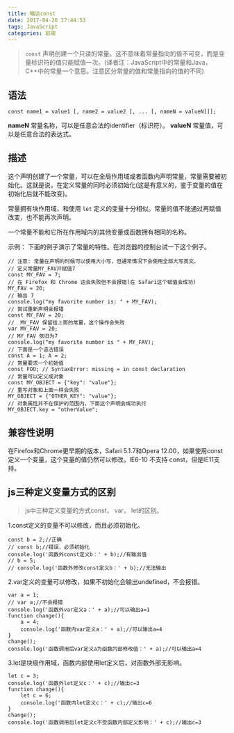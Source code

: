 ```yaml
---
title: 略谈const
date: 2017-04-26 17:44:53
tags: JavaScript
categories: 前端
---
```

>`const` 声明创建一个只读的常量。这不意味着常量指向的值不可变，而是变量标识符的值只能赋值一次。(译者注：JavaScript中的常量和Java，C++中的常量一个意思。注意区分常量的值和常量指向的值的不同)

## 语法
```
const name1 = value1 [, name2 = value2 [, ... [, nameN = valueN]]];
```

**nameN**
    常量名称，可以是任意合法的identifier（标识符）。
**valueN**
    常量值，可以是任意合法的表达式。

## 描述
这个声明创建了一个常量，可以在全局作用域或者函数内声明常量，常量需要被初始化。这就是说，在定义常量的同时必须初始化(这是有意义的，鉴于变量的值在初始化后就不能改变)。

常量拥有块作用域，和使用 `let` 定义的变量十分相似。常量的值不能通过再赋值改变，也不能再次声明。

一个常量不能和它所在作用域内的其他变量或函数拥有相同的名称。

示例：
下面的例子演示了常量的特性。在浏览器的控制台试一下这个例子。

```
// 注意: 常量在声明的时候可以使用大小写，但通常情况下会使用全部大写英文。 
// 定义常量MY_FAV并赋值7
const MY_FAV = 7;
// 在 Firefox 和 Chrome 这会失败但不会报错(在 Safari这个赋值会成功)
MY_FAV = 20;
// 输出 7
console.log("my favorite number is: " + MY_FAV);
// 尝试重新声明会报错 
const MY_FAV = 20;
//  MY_FAV 保留给上面的常量，这个操作会失败
var MY_FAV = 20; 
// MY_FAV 依旧为7
console.log("my favorite number is " + MY_FAV);
// 下面是一个语法错误
const A = 1; A = 2;
// 常量要求一个初始值
const FOO; // SyntaxError: missing = in const declaration
// 常量可以定义成对象
const MY_OBJECT = {"key": "value"};
// 重写对象和上面一样会失败
MY_OBJECT = {"OTHER_KEY": "value"};
// 对象属性并不在保护的范围内，下面这个声明会成功执行
MY_OBJECT.key = "otherValue";
```

## 兼容性说明
在Firefox和Chrome更早期的版本，Safari 5.1.7和Opera 12.00，如果使用const定义一个变量，这个变量的值仍然可以修改。IE6-10 不支持 const，但是IE11支持。


## js三种定义变量方式的区别
>js中三种定义变量的方式const， var， let的区别。

1.const定义的变量不可以修改，而且必须初始化。

```
const b = 2;//正确
// const b;//错误，必须初始化 
console.log('函数外const定义b：' + b);//有输出值
// b = 5;
// console.log('函数外修改const定义b：' + b);//无法输出 
```

2.var定义的变量可以修改，如果不初始化会输出undefined，不会报错。

```
var a = 1;
// var a;//不会报错
console.log('函数外var定义a：' + a);//可以输出a=1
function change(){
	a = 4;
	console.log('函数内var定义a：' + a);//可以输出a=4
} 
change();
console.log('函数调用后var定义a为函数内部修改值：' + a);//可以输出a=4
```

3.let是块级作用域，函数内部使用let定义后，对函数外部无影响。

```
let c = 3;
console.log('函数外let定义c：' + c);//输出c=3
function change(){
	let c = 6;
	console.log('函数内let定义c：' + c);//输出c=6
} 
change();
console.log('函数调用后let定义c不受函数内部定义影响：' + c);//输出c=3
```